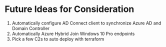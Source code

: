 # Future Ideas for Consideration
1. Automatically configure AD Connect client to synchronize Azure AD and Domain Controller
2. Automatically Azure Hybrid Join Windows 10 Pro endpoints
3. Pick a few C2s to auto deploy with terraform
